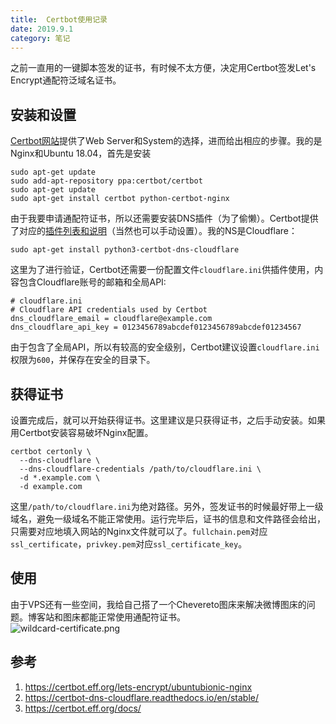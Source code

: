 ```yaml
---
title:  Certbot使用记录
date: 2019.9.1
category: 笔记
---
```


之前一直用的一键脚本签发的证书，有时候不太方便，决定用Certbot签发Let's Encrypt通配符泛域名证书。  
## 安装和设置
[Certbot网站](https://certbot.eff.org/)提供了Web Server和System的选择，进而给出相应的步骤。我的是Nginx和Ubuntu 18.04，首先是安装
```
sudo apt-get update
sudo add-apt-repository ppa:certbot/certbot
sudo apt-get update
sudo apt-get install certbot python-certbot-nginx
```
由于我要申请通配符证书，所以还需要安装DNS插件（为了偷懒）。Certbot提供了对应的[插件列表和说明](https://certbot.eff.org/docs/using.html#dns-plugins)（当然也可以手动设置）。我的NS是Cloudflare：
```
sudo apt-get install python3-certbot-dns-cloudflare
```
这里为了进行验证，Certbot还需要一份配置文件`cloudflare.ini`供插件使用，内容包含Cloudflare账号的邮箱和全局API:
```
# cloudflare.ini
# Cloudflare API credentials used by Certbot
dns_cloudflare_email = cloudflare@example.com
dns_cloudflare_api_key = 0123456789abcdef0123456789abcdef01234567
```
由于包含了全局API，所以有较高的安全级别，Certbot建议设置`cloudflare.ini`权限为`600`，并保存在安全的目录下。  
## 获得证书
设置完成后，就可以开始获得证书。这里建议是只获得证书，之后手动安装。如果用Certbot安装容易破坏Nginx配置。
```
certbot certonly \
  --dns-cloudflare \
  --dns-cloudflare-credentials /path/to/cloudflare.ini \ 
  -d *.example.com \
  -d example.com
```
这里`/path/to/cloudflare.ini`为绝对路径。另外，签发证书的时候最好带上一级域名，避免一级域名不能正常使用。运行完毕后，证书的信息和文件路径会给出，只需要对应地填入网站的Nginx文件就可以了。`fullchain.pem`对应`ssl_certificate`，`privkey.pem`对应`ssl_certificate_key`。  
## 使用
由于VPS还有一些空间，我给自己搭了一个Chevereto图床来解决微博图床的问题。博客站和图床都能正常使用通配符证书。  
![wildcard-certificate.png](https://img.lchord.com/images/2019/09/01/wildcard-certificate.png)

## 参考
1. https://certbot.eff.org/lets-encrypt/ubuntubionic-nginx
2. https://certbot-dns-cloudflare.readthedocs.io/en/stable/
3. https://certbot.eff.org/docs/
